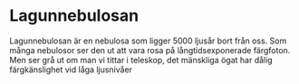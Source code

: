 # Lagunnebulosan

Lagunnebulosan är en nebulosa som ligger 5000 ljusår bort från oss. Som många
nebulosor ser den ut att vara rosa på långtidsexponerade färgfoton. Men ser grå
ut om man vi tittar i teleskop, det mänskliga ögat har dålig färgkänslighet vid
låga ljusnivåer
